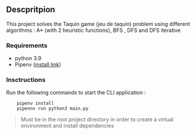 ## Descpritpion
This project solves the Taquin game (jeu de taquin) problem using different algorithms : A* (with 2 heuristic functions), BFS , DFS and DFS iterative

### Requirements
- python 3.9
- Pipenv ([install link](https://pipenv.pypa.io/en/latest/))

### Insctructions
Run the following commands to start the CLI application :
```shell
    pipenv install
    pipennv run python3 main.py
```

> Must be in the root project directory in order to create a virtual environment and install dependencies

